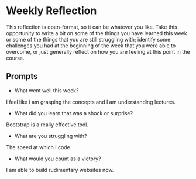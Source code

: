 # Weekly Reflection
This reflection is open-format, so it can be whatever you like. Take this opportunity to write a bit on some of the things you have learned this week or some of the things that you are still struggling with; identify some challenges you had at the beginning of the week that you were able to overcome, or just generally reflect on how you are feeling at this point in the course.

## Prompts
- What went well this week?

I feel like i am grasping the concepts and I am understanding lectures.

- What did you learn that was a shock or surprise?

Bootstrap is a really effective tool.

- What are you struggling with?

The speed at which I code.

- What would you count as a victory?

I am able to build rudimentary websites now.
